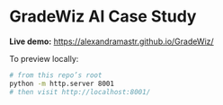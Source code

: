 # GradeWiz AI Case Study


**Live demo:** https://alexandramastr.github.io/GradeWiz/

To preview locally:

```bash
# from this repo’s root
python -m http.server 8001
# then visit http://localhost:8001/
